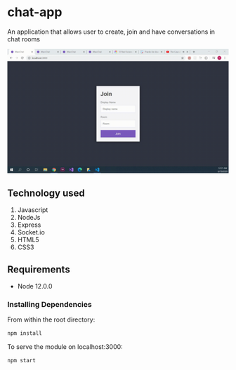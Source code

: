 # chat-app

An application that allows user to create, join and have conversations in chat rooms

![demo](demo/demo.gif)

## Technology used

1. Javascript
2. NodeJs
3. Express
4. Socket.io
5. HTML5
6. CSS3

## Requirements

- Node 12.0.0

### Installing Dependencies

From within the root directory:

```sh
npm install
```

To serve the module on localhost:3000:

```sh
npm start
```
